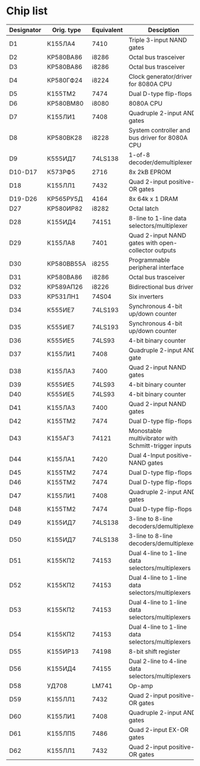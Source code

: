 # Chip list

| Designator | Orig. type | Equivalent | Desciption                                           |
| ---------- | ---------- | ---------- | ---------------------------------------------------- |
| D1         | К155ЛА4    | 7410       | Triple 3-input NAND gates                            |
| D2         | КР580ВА86  | i8286      | Octal bus trasceiver                                 |
| D3         | КР580ВА86  | i8286      | Octal bus trasceiver                                 |
| D4         | КР580ГФ24  | i8224      | Clock generator/driver for 8080A CPU                 |
| D5         | К155ТМ2    | 7474       | Dual D-type flip-flops                               |
| D6         | КР580ВМ80  | i8080      | 8080A CPU                                            |
| D7         | К155ЛИ1    | 7408       | Quadruple 2-input AND gates                          |
| D8         | КР580ВК28  | i8228      | System controller and bus driver for 8080A CPU       |
| D9         | К555ИД7    | 74LS138    | 1-of-8 decoder/demultiplexer                         |
| D10-D17    | К573РФ5    | 2716       | 8x 2kB EPROM                                         |
| D18        | К155ЛЛ1    | 7432       | Quad 2-input positive-OR gates                       |
| D19-D26    | КР565РУ5Д  | 4164       | 8x 64k x 1 DRAM                                      |
| D27        | КР580ИР82  | i8282      | Octal latch                                          |
| D28        | К155ИД4    | 74151      | 8-line to 1-line data selectors/multiplexer          |
| D29        | К155ЛА8    | 7401       | Quad 2-input NAND gates with open-collector outputs  |
| D30        | КР580ВВ55А | i8255      | Programmable peripheral interface                    |
| D31        | КР580ВА86  | i8286      | Octal bus trasceiver                                 |
| D32        | КР589АП26  | i8226      | Bidirectional bus driver                             |
| D33        | КР531ЛН1   | 74S04      | Six inverters                                        |
| D34        | К555ИЕ7    | 74LS193    | Synchronous 4-bit up/down counter                    |
| D35        | К555ИЕ7    | 74LS193    | Synchronous 4-bit up/down counter                    |
| D36        | К555ИЕ5    | 74LS93     | 4-bit binary counter                                 |
| D37        | К155ЛИ1    | 7408       | Quadruple 2-input AND gate                           |
| D38        | К155ЛА3    | 7400       | Quad 2-input NAND gates                              |
| D39        | К555ИЕ5    | 74LS93     | 4-bit binary counter                                 |
| D40        | К555ИЕ5    | 74LS93     | 4-bit binary counter                                 |
| D41        | К155ЛА3    | 7400       | Quad 2-input NAND gates                              |
| D42        | К155ТМ2    | 7474       | Dual D-type flip-flops                               |
| D43        | К155АГ3    | 74121      | Monostable multivibrator with Schmitt-trigger inputs |
| D44        | К155ЛА1    | 7420       | Dual 4-Input positive-NAND gates                     |
| D45        | К155ТМ2    | 7474       | Dual D-type flip-flops                               |
| D46        | К155ТМ2    | 7474       | Dual D-type flip-flops                               |
| D47        | К155ЛИ1    | 7408       | Quadruple 2-input AND gates                          |
| D48        | К155ТМ2    | 7474       | Dual D-type flip-flops                               |
| D49        | К155ИД7    | 74LS138    | 3-line to 8-line decoders/demultiplexers             |
| D50        | К155ИД7    | 74LS138    | 3-line to 8-line decoders/demultiplexers             |
| D51        | К155КП2    | 74153      | Dual 4-line to 1-line data selectors/multiplexers    |
| D52        | К155КП2    | 74153      | Dual 4-line to 1-line data selectors/multiplexers    |
| D53        | К155КП2    | 74153      | Dual 4-line to 1-line data selectors/multiplexers    |
| D54        | К155КП2    | 74153      | Dual 4-line to 1-line data selectors/multiplexers    |
| D55        | К155ИР13   | 74198      | 8-bit shift register                                 |
| D56        | К155ИД4    | 74155      | Dual 2-line to 4-line data selectors/multiplexers    |
| D58        | УД708      | LM741      | Op-amp                                               |
| D59        | К155ЛЛ1    | 7432       | Quad 2-input positive-OR gates                       |
| D60        | К155ЛИ1    | 7408       | Quadruple 2-input AND gates                          |
| D61        | К155ЛП5    | 7486       | Quad 2-input EX-OR gates                             |
| D62        | К155ЛЛ1    | 7432       | Quad 2-input positive-OR gates                       |

